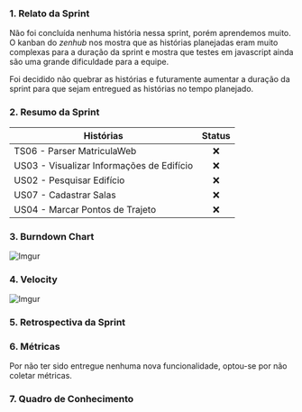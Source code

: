 ### 1. Relato da Sprint

Não foi concluída nenhuma história nessa sprint, porém aprendemos muito. O kanban do _zenhub_ nos mostra que as histórias planejadas eram muito complexas para a duração da sprint e mostra que testes em javascript ainda são uma grande dificuldade para a equipe.

Foi decidido não quebrar as histórias e futuramente aumentar a duração da sprint para que sejam entregued as histórias no tempo planejado.

### 2. Resumo da Sprint

| Histórias |  Status |
| ------- |  :----: |
|TS06 - Parser MatriculaWeb|:x:|
|US03 - Visualizar Informações de Edifício|:x:|
|US02 - Pesquisar Edifício|:x:|
|US07 - Cadastrar Salas|:x:|
|US04 - Marcar Pontos de Trajeto|:x:|

### 3. Burndown Chart

![Imgur](http://i.imgur.com/K53zUgd.png)

### 4. Velocity

![Imgur](http://i.imgur.com/CpDH8SB.png)

### 5. Retrospectiva da Sprint

### 6. Métricas

Por não ter sido entregue nenhuma nova funcionalidade, optou-se por não coletar métricas.

### 7. Quadro de Conhecimento